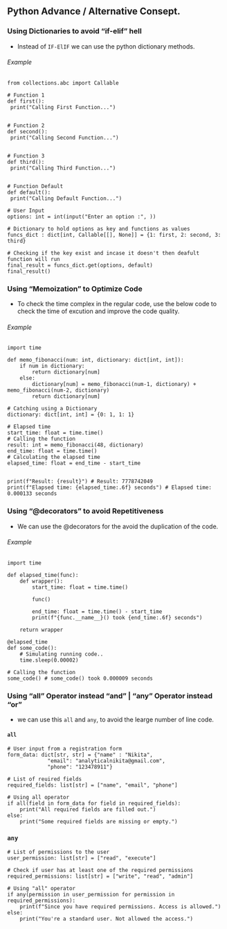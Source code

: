 ## Python Advance / Alternative Consept.

### Using Dictionaries to avoid “if-elif” hell

 - Instead of ```IF-ElIF``` we can use the python dictionary methods.
 ###### Example
 
 ```python3
from collections.abc import Callable

# Function 1 
def first():
  print("Calling First Function...")


# Function 2
def second():
  print("Calling Second Function...")


# Function 3
def third():
  print("Calling Third Function...")


# Function Default
def default():
  print("Calling Default Function...")

# User Input
options: int = int(input("Enter an option :", ))

# Dictionary to hold options as key and functions as values  
funcs_dict : dict[int, Callable[[], None]] = {1: first, 2: second, 3: third}

# Checking if the key exist and incase it doesn't then deafult function will run
final_result = funcs_dict.get(options, default)
final_result()

```

### Using “Memoization” to Optimize Code

- To check the time complex in the regular code, use the below code to check the time of excution and improve the code quality.

 ###### Example
 
```python3
import time

def memo_fibonacci(num: int, dictionary: dict[int, int]):
    if num in dictionary:
        return dictionary[num]
    else:
        dictionary[num] = memo_fibonacci(num-1, dictionary) + memo_fibonacci(num-2, dictionary)
        return dictionary[num]

# Catching using a Dictionary
dictionary: dict[int, int] = {0: 1, 1: 1}

# Elapsed time
start_time: float = time.time()
# Calling the function
result: int = memo_fibonacci(48, dictionary)
end_time: float = time.time()
# Calculating the elapsed time
elapsed_time: float = end_time - start_time


print(f"Result: {result}") # Result: 7778742049
print(f"Elapsed time: {elapsed_time:.6f} seconds") # Elapsed time: 0.000133 seconds
```

### Using “@decorators” to avoid Repetitiveness

- We can use the @decorators for the avoid the duplication of the code.
###### Example

```python3
import time

def elapsed_time(func):
    def wrapper():
        start_time: float = time.time()
        
        func()
        
        end_time: float = time.time() - start_time
        print(f"{func.__name__}() took {end_time:.6f} seconds")
        
    return wrapper

@elapsed_time
def some_code():
    # Simulating running code..
    time.sleep(0.00002)

# Calling the function
some_code() # some_code() took 0.000009 seconds
```
### Using “all” Operator instead “and” | “any” Operator instead “or”

- we can use this ```all``` and ```any```, to avoid the learge number of line code.

#### ```all```
```python3
# User input from a registration form 
form_data: dict[str, str] = {"name" : "Nikita", 
             "email": "analyticalnikita@gmail.com",
             "phone": "123478911"}

# List of reuired fields
required_fields: list[str] = ["name", "email", "phone"]

# Using all operator
if all(field in form_data for field in required_fields):
    print("All required fields are filled out.")
else:
    print("Some required fields are missing or empty.")
```

### ```any```

```python3
# List of permissions to the user
user_permission: list[str] = ["read", "execute"]

# Check if user has at least one of the required permissions
required_permissions: list[str] = ["write", "read", "admin"]
    
# Using "all" operator
if any(permission in user_permission for permission in required_permissions):
    print(f"Since you have required permissions. Access is allowed.")
else:
    print("You're a standard user. Not allowed the access.")
```

